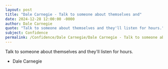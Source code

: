 ```yaml
---
layout: post
title: "Dale Carnegie - Talk to someone about themselves and"
date: 2024-12-28 12:00:00 -0000
author: Dale Carnegie
quote: "Talk to someone about themselves and they'll listen for hours."
subject: Confidence
permalink: /Confidence/Dale Carnegie/Dale Carnegie - Talk to someone about themselves and
---
```


Talk to someone about themselves and they'll listen for hours.

- Dale Carnegie
